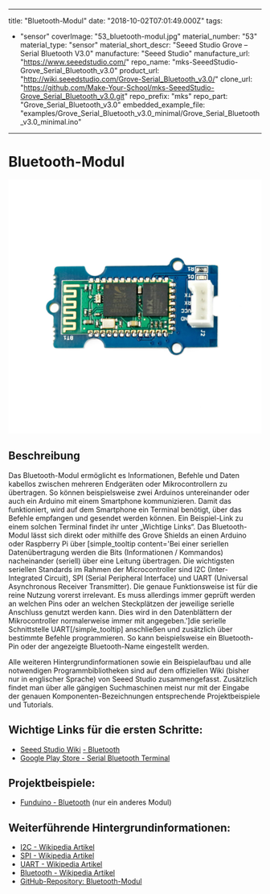
---
title: "Bluetooth-Modul"
date: "2018-10-02T07:01:49.000Z"
tags: 
  - "sensor"
coverImage: "53_bluetooth-modul.jpg"
material_number: "53"
material_type: "sensor"
material_short_descr: "Seeed Studio Grove – Serial Bluetooth V3.0"
manufacture: "Seeed Studio"
manufacture_url: "https://www.seeedstudio.com/"
repo_name: "mks-SeeedStudio-Grove_Serial_Bluetooth_v3.0"
product_url: "http://wiki.seeedstudio.com/Grove-Serial_Bluetooth_v3.0/"
clone_url: "https://github.com/Make-Your-School/mks-SeeedStudio-Grove_Serial_Bluetooth_v3.0.git"
repo_prefix: "mks"
repo_part: "Grove_Serial_Bluetooth_v3.0"
embedded_example_file: "examples/Grove_Serial_Bluetooth_v3.0_minimal/Grove_Serial_Bluetooth_v3.0_minimal.ino"
---


# Bluetooth-Modul

![Bluetooth-Modul](53_bluetooth-modul.jpg)

## Beschreibung
Das Bluetooth-Modul ermöglicht es Informationen, Befehle und Daten kabellos zwischen mehreren Endgeräten oder Mikrocontrollern zu übertragen. So können beispielsweise zwei Arduinos untereinander oder auch ein Arduino mit einem Smartphone kommunizieren. Damit das funktioniert, wird auf dem Smartphone ein Terminal benötigt, über das Befehle empfangen und gesendet werden können. Ein Beispiel-Link zu einem solchen Terminal findet ihr unter „Wichtige Links“. Das Bluetooth-Modul lässt sich direkt oder mithilfe des Grove Shields an einen Arduino oder Raspberry Pi über \[simple\_tooltip content='Bei einer seriellen Datenübertragung werden die Bits (Informationen / Kommandos) nacheinander (seriell) über eine Leitung übertragen. Die wichtigsten seriellen Standards im Rahmen der Microcontroller sind I2C (Inter-Integrated Circuit), SPI (Serial Peripheral Interface) und UART (Universal Asynchronous Receiver Transmitter). Die genaue Funktionsweise ist für die reine Nutzung vorerst irrelevant. Es muss allerdings immer geprüft werden an welchen Pins oder an welchen Steckplätzen der jeweilige serielle Anschluss genutzt werden kann. Dies wird in den Datenblättern der Mikrocontroller normalerweise immer mit angegeben.'\]die serielle Schnittstelle UART\[/simple\_tooltip\]  anschließen und zusätzlich über bestimmte Befehle programmieren. So kann beispielsweise ein Bluetooth-Pin oder der angezeigte Bluetooth-Name eingestellt werden.

Alle weiteren Hintergrundinformationen sowie ein Beispielaufbau und alle notwendigen Programmbibliotheken sind auf dem offiziellen Wiki (bisher nur in englischer Sprache) von Seeed Studio zusammengefasst. Zusätzlich findet man über alle gängigen Suchmaschinen meist nur mit der Eingabe der genauen Komponenten-Bezeichnungen entsprechende Projektbeispiele und Tutorials.

<!-- infolist -->

<!-- infolists -->
## Wichtige Links für die ersten Schritte:

- [Seeed Studio Wiki](http://wiki.seeedstudio.com/Grove-Serial_Bluetooth_v3.0/) [- Bluetooth](http://wiki.seeedstudio.com/Grove-Serial_Bluetooth_v3.0/)
- [Google Play Store - Serial Bluetooth Terminal](https://play.google.com/store/apps/details?id=de.kai_morich.serial_bluetooth_terminal&hl=de)

## Projektbeispiele:

- [Funduino - Bluetooth](https://funduino.de/tutorial-hc-05-und-hc-06-bluetooth) (nur ein anderes Modul)

## Weiterführende Hintergrundinformationen:

- [I2C - Wikipedia Artikel](https://de.wikipedia.org/wiki/I%C2%B2C)
- [SPI - Wikipedia Artikel](https://de.wikipedia.org/wiki/Serial_Peripheral_Interface)
- [UART - Wikipedia Artikel](https://de.wikipedia.org/wiki/Universal_Asynchronous_Receiver_Transmitter)
- [Bluetooth - Wikipedia Artikel](https://de.wikipedia.org/wiki/Bluetooth)
- [GitHub-Repository: Bluetooth-Modul](https://github.com/MakeYourSchool/53-Bluetooth-Modul)



